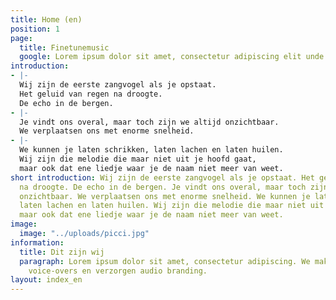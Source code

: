```yaml
---
title: Home (en)
position: 1
page:
  title: Finetunemusic
  google: Lorem ipsum dolor sit amet, consectetur adipiscing elit unde omnis.
introduction:
- |-
  Wij zijn de eerste zangvogel als je opstaat.
  Het geluid van regen na droogte.
  De echo in de bergen.
- |-
  Je vindt ons overal, maar toch zijn we altijd onzichtbaar.
  We verplaatsen ons met enorme snelheid.
- |-
  We kunnen je laten schrikken, laten lachen en laten huilen.
  Wij zijn die melodie die maar niet uit je hoofd gaat,
  maar ook dat ene liedje waar je de naam niet meer van weet.
short introduction: Wij zijn de eerste zangvogel als je opstaat. Het geluid van regen
  na droogte. De echo in de bergen. Je vindt ons overal, maar toch zijn we altijd
  onzichtbaar. We verplaatsen ons met enorme snelheid. We kunnen je laten schrikken,
  laten lachen en laten huilen. Wij zijn die melodie die maar niet uit je hoofd gaat,
  maar ook dat ene liedje waar je de naam niet meer van weet.
image:
  image: "../uploads/picci.jpg"
information:
  title: Dit zijn wij
  paragraph: Lorem ipsum dolor sit amet, consectetur adipiscing. We maken muziek,
    voice-overs en verzorgen audio branding.
layout: index_en
---
```



